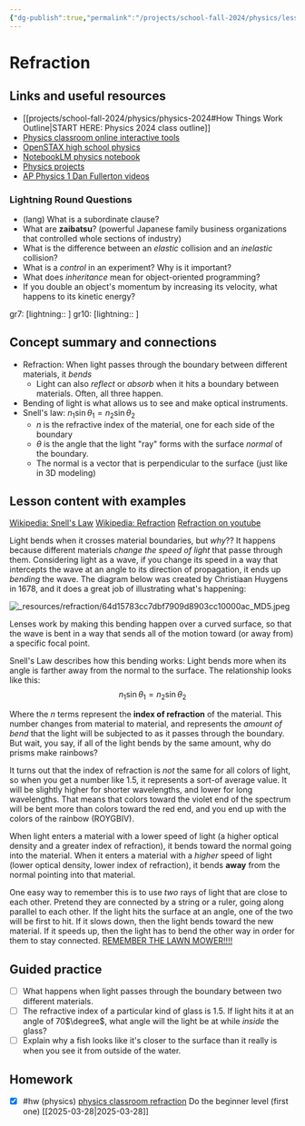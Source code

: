 ```yaml
---
{"dg-publish":true,"permalink":"/projects/school-fall-2024/physics/lessons/refraction/"}
---
```



#  Refraction

## Links and useful resources 

- [[projects/school-fall-2024/physics/physics-2024#How Things Work Outline\|START HERE: Physics 2024 class outline]]
- [Physics classroom online interactive tools](https://www.physicsclassroom.com/Lesson-Plans/Algebra-Based-Physics)
- [OpenSTAX high school physics](https://openstax.org/books/physics/pages/1-introduction)
- [NotebookLM physics notebook](https://notebooklm.google.com/notebook/94fe29f5-cebb-4621-9e03-d20110b7a978)
- [Physics projects](https://www.sciencebuddies.org/science-fair-projects/science-projects/physics/high-school)
- [AP Physics 1 Dan Fullerton videos](https://www.youtube.com/playlist?list=PLd2HWlWc-MsysWuL9ksneEM8cl5bk3bHH)


### Lightning Round Questions

- (lang) What is a subordinate clause? 
- What are **zaibatsu**? (powerful Japanese family business organizations that controlled whole sections of industry) 
- What is the difference between an *elastic* collision and an *inelastic* collision? 
- What is a *control* in an experiment? Why is it important? 
- What does *inheritance* mean for object-oriented programming? 
- If you double an object's momentum by increasing its velocity, what happens to its kinetic energy?  

gr7: [lightning:: ]
gr10: [lightning:: ]

## Concept summary and connections


- Refraction: When light passes through the boundary between different materials, it *bends* 
    - Light can also *reflect* or *absorb* when it hits a boundary between materials. Often, all three happen.
- Bending of light is what allows us to see and make optical instruments.
- Snell's law: $n_1 \sin{\theta_1} = n_2 \sin{\theta_2}$ 
    - $n$ is the refractive index of the material, one for each side of the boundary
    - $\theta$ is the angle that the light "ray" forms with the surface *normal* of the boundary. 
    - The normal is a vector that is perpendicular to the surface (just like in 3D modeling)

## Lesson content with examples

[Wikipedia: Snell's Law](https://en.wikipedia.org/wiki/Snell%27s_law)
[Wikipedia: Refraction](https://en.wikipedia.org/wiki/Refraction)
[Refraction on youtube](https://www.youtube.com/watch?v=DR-8ZRCHCXI)

Light bends when it crosses material boundaries, but *why*?? It happens because different materials *change the speed of light* that passe through them. Considering light as a wave, if you change its speed in a way that intercepts the wave at an angle to its direction of propagation, it ends up *bending* the wave. The diagram below was created by Christiaan Huygens in 1678, and it does a great job of illustrating what's happening:

![_resources/refraction/64d15783cc7dbf7909d8903cc10000ac_MD5.jpeg](/img/user/projects/school-fall-2024/physics/lessons/_resources/refraction/64d15783cc7dbf7909d8903cc10000ac_MD5.jpeg)

Lenses work by making this bending happen over a curved surface, so that the wave is bent in a way that sends all of the motion toward (or away from) a specific focal point.

Snell's Law describes how this bending works: Light bends more when its angle is farther away from the normal to the surface. The relationship looks like this:
$$
n_{1} \sin{\theta_{1}} = n_{2} \sin \theta_{2}
$$

Where the $n$ terms represent the **index of refraction** of the material. This number changes from material to material, and represents the *amount of bend* that the light will be subjected to as it passes through the boundary. But wait, you say, if all of the light bends by the same amount, why do prisms make rainbows?

It turns out that the index of refraction is *not* the same for all colors of light, so when you get a number like $1.5$, it represents a sort-of average value. It will be slightly higher for shorter wavelengths, and lower for long wavelengths. That means that colors toward the violet end of the spectrum will be bent more than colors toward the red end, and you end up with the colors of the rainbow (ROYGBIV).

When light enters a material with a lower speed of light (a higher optical density and a greater index of refraction), it bends toward the normal going into the material. When it enters a material with a *higher* speed of light (lower optical density, lower index of refraction), it bends **away** from the normal pointing into that material.

One easy way to remember this is to use *two* rays of light that are close to each other. Pretend they are connected by a string or a ruler, going along parallel to each other. If the light hits the surface at an angle, one of the two will be first to hit. If it slows down, then the light bends toward the new material. If it speeds up, then the light has to bend the other way in order for them to stay connected.  [REMEMBER THE LAWN MOWER!!!!](https://www.youtube.com/watch?v=TPCUkwgMXuk)


## Guided practice


- [ ] What happens when light passes through the boundary between two different materials.  
- [ ] The refractive index of a particular kind of glass is 1.5. If light hits it at an angle of 70$\degree$, what angle will the light be at while *inside* the glass?  
- [ ] Explain why a fish looks like it's closer to the surface than it really is when you see it from outside of the water.  

## Homework


- [x] #hw (physics) [physics classroom refraction](https://www.physicsclassroom.com/Concept-Builders/Reflection-and-Refraction/Refraction-Law-Enforcement/Concept-Builder) Do the beginner level (first one) [[2025-03-28\|2025-03-28]]

